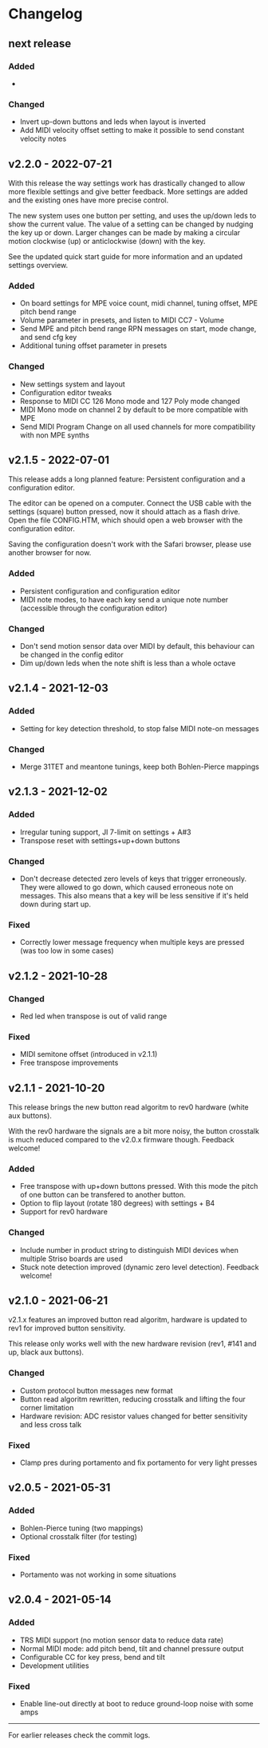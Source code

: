 # Changelog

## next release

### Added
-

### Changed
- Invert up-down buttons and leds when layout is inverted
- Add MIDI velocity offset setting to make it possible to send constant velocity notes

## v2.2.0 - 2022-07-21

With this release the way settings work has drastically changed to allow more flexible settings and give better feedback.
More settings are added and the existing ones have more precise control.

The new system uses one button per setting, and uses the up/down leds to show the current value.
The value of a setting can be changed by nudging the key up or down.
Larger changes can be made by making a circular motion clockwise (up) or anticlockwise (down) with the key.

See the updated quick start guide for more information and an updated settings overview.

### Added
- On board settings for MPE voice count, midi channel, tuning offset, MPE pitch bend range
- Volume parameter in presets, and listen to MIDI CC7 - Volume
- Send MPE and pitch bend range RPN messages on start, mode change, and send cfg key
- Additional tuning offset parameter in presets

### Changed
- New settings system and layout
- Configuration editor tweaks
- Response to MIDI CC 126 Mono mode and 127 Poly mode changed
- MIDI Mono mode on channel 2 by default to be more compatible with MPE
- Send MIDI Program Change on all used channels for more compatibility with non MPE synths

## v2.1.5 - 2022-07-01

This release adds a long planned feature: Persistent configuration and a configuration editor.

The editor can be opened on a computer. Connect the USB cable with the settings (square) button pressed, now it should attach as a flash drive. Open the file CONFIG.HTM, which should open a web browser with the configuration editor.

Saving the configuration doesn't work with the Safari browser, please use another browser for now.

### Added
- Persistent configuration and configuration editor
- MIDI note modes, to have each key send a unique note number (accessible through the configuration editor)

### Changed
- Don't send motion sensor data over MIDI by default, this behaviour can be changed in the config editor
- Dim up/down leds when the note shift is less than a whole octave

## v2.1.4 - 2021-12-03

### Added
- Setting for key detection threshold, to stop false MIDI note-on messages

### Changed
- Merge 31TET and meantone tunings, keep both Bohlen-Pierce mappings

## v2.1.3 - 2021-12-02

### Added
- Irregular tuning support, JI 7-limit on settings + A#3
- Transpose reset with settings+up+down buttons

### Changed
- Don't decrease detected zero levels of keys that trigger erroneously.
  They were allowed to go down, which caused erroneous note on messages.
  This also means that a key will be less sensitive if it's held down during start up.

### Fixed
- Correctly lower message frequency when multiple keys are pressed (was too low in some cases)

## v2.1.2 - 2021-10-28

### Changed
- Red led when transpose is out of valid range

### Fixed
- MIDI semitone offset (introduced in v2.1.1)
- Free transpose improvements

## v2.1.1 - 2021-10-20

This release brings the new button read algoritm to rev0 hardware (white aux buttons).

With the rev0 hardware the signals are a bit more noisy, the button crosstalk
is much reduced compared to the v2.0.x firmware though. Feedback welcome!

### Added
- Free transpose with up+down buttons pressed. With this mode the pitch of one button can be transfered to another button.
- Option to flip layout (rotate 180 degrees) with settings + B4
- Support for rev0 hardware

### Changed
- Include number in product string to distinguish MIDI devices when multiple Striso boards are used
- Stuck note detection improved (dynamic zero level detection). Feedback welcome!

## v2.1.0 - 2021-06-21

v2.1.x features an improved button read algoritm, hardware is updated to rev1 for improved button sensitivity.

This release only works well with the new hardware revision (rev1, #141 and up, black aux buttons).

### Changed
- Custom protocol button messages new format
- Button read algoritm rewritten, reducing crosstalk and lifting the four corner limitation
- Hardware revision: ADC resistor values changed for better sensitivity and less cross talk

### Fixed
- Clamp pres during portamento and fix portamento for very light presses

## v2.0.5 - 2021-05-31

### Added
- Bohlen-Pierce tuning (two mappings)
- Optional crosstalk filter (for testing)

### Fixed
- Portamento was not working in some situations

## v2.0.4 - 2021-05-14

### Added
- TRS MIDI support (no motion sensor data to reduce data rate)
- Normal MIDI mode: add pitch bend, tilt and channel pressure output
- Configurable CC for key press, bend and tilt
- Development utilities

### Fixed
- Enable line-out directly at boot to reduce ground-loop noise with some amps

---

For earlier releases check the commit logs.
